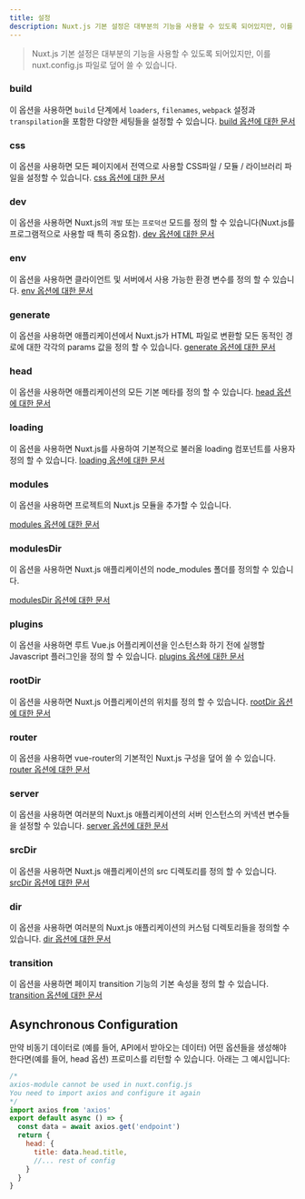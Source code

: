```yaml
---
title: 설정
description: Nuxt.js 기본 설정은 대부분의 기능을 사용할 수 있도록 되어있지만, 이를 nuxt.config.js 파일로 덮어 쓸 수 있습니다.
---
```

> Nuxt.js 기본 설정은 대부분의 기능을 사용할 수 있도록 되어있지만, 이를 nuxt.config.js 파일로 덮어 쓸 수 있습니다.

### build
이 옵션을 사용하면 `build` 단계에서 `loaders`, `filenames`, `webpack` 설정과 `transpilation`을 포함한 다양한 세팅들을 설정할 수 있습니다.
[build 옵션에 대한 문서](/api/configuration-build)

### css
이 옵션을 사용하면 모든 페이지에서 전역으로 사용할 CSS파일 / 모듈 / 라이브러리 파일을 설정할 수 있습니다.
[css 옵션에 대한 문서](/api/configuration-css)

### dev
이 옵션을 사용하면 Nuxt.js의 `개발` 또는 `프로덕션` 모드를 정의 할 수 있습니다(Nuxt.js를 프로그램적으로 사용할 때 특히 중요함).
[dev 옵션에 대한 문서](/api/configuration-dev)

### env
이 옵션을 사용하면 클라이언트 및 서버에서 사용 가능한 환경 변수를 정의 할 수 있습니다.
[env 옵션에 대한 문서](/api/configuration-env)

### generate
이 옵션을 사용하면 애플리케이션에서 Nuxt.js가 HTML 파일로 변환할 모든 동적인 경로에 대한 각각의 params 값을 정의 할 수 있습니다.
[generate 옵션에 대한 문서](/api/configuration-generate)

### head
이 옵션을 사용하면 애플리케이션의 모든 기본 메타를 정의 할 수 있습니다.
[head 옵션에 대한 문서](/api/configuration-head)

### loading
이 옵션을 사용하면 Nuxt.js를 사용하여 기본적으로 불러올 loading 컴포넌트를 사용자 정의 할 수 있습니다.
[loading 옵션에 대한 문서](/api/configuration-loading)

### modules

이 옵션을 사용하면 프로젝트의 Nuxt.js 모듈을 추가할 수 있습니다.

[modules 옵션에 대한 문서](/api/configuration-modules)

### modulesDir

이 옵션을 사용하면 Nuxt.js 애플리케이션의 node_modules 폴더를 정의할 수 있습니다.

[modulesDir 옵션에 대한 문서](/api/configuration-modulesdir)

### plugins
이 옵션을 사용하면 루트 Vue.js 어플리케이션을 인스턴스화 하기 전에 실행할 Javascript 플러그인을 정의 할 수 있습니다.
[plugins 옵션에 대한 문서](/api/configuration-plugins)

### rootDir
이 옵션을 사용하면 Nuxt.js 어플리케이션의 위치를 정의 할 수 있습니다.
[rootDir 옵션에 대한 문서](/api/configuration-rootdir)

### router
이 옵션을 사용하면 vue-router의 기본적인 Nuxt.js 구성을 덮어 쓸 수 있습니다.
[router 옵션에 대한 문서](/api/configuration-router)

### server
이 옵션을 사용하면  여러분의 Nuxt.js 애플리케이션의 서버 인스턴스의 커넥션 변수들을 설정할 수 있습니다.
[server 옵션에 대한 문서](/api/configuration-server)

### srcDir
이 옵션을 사용하면 Nuxt.js 애플리케이션의 src 디렉토리를 정의 할 수 있습니다.
[srcDir 옵션에 대한 문서](/api/configuration-srcdir)

### dir
이 옵션을 사용하면 여러분의 Nuxt.js 애플리케이션의 커스텀 디렉토리들을 정의할 수 있습니다.
[dir 옵션에 대한 문서](/api/configuration-dir)

### transition
이 옵션을 사용하면 페이지 transition 기능의 기본 속성을 정의 할 수 있습니다.
[transition 옵션에 대한 문서](/api/configuration-transition)

## Asynchronous Configuration
만약 비동기 데이터로 (예를 들어, API에서 받아오는 데이터) 어떤 옵션들을 생성해야 한다면(예를 들어, head 옵션) 프로미스를 리턴할 수 있습니다. 아래는 그 예시입니다:
```js
/* 
axios-module cannot be used in nuxt.config.js
You need to import axios and configure it again
*/
import axios from 'axios'
export default async () => {
  const data = await axios.get('endpoint')
  return {
    head: {
      title: data.head.title,
      //... rest of config
    }
  }
}
```
